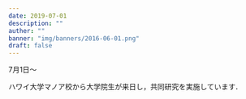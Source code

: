 ```yaml
---
date: 2019-07-01
description: ""
auther: ""
banner: "img/banners/2016-06-01.png"
draft: false
---
```

7月1日～

ハワイ大学マノア校から大学院生が来日し，共同研究を実施しています．
